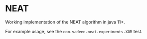 # NEAT

Working implementation of the NEAT algorithm in java 11+.

For example usage, see the `com.vadeen.neat.experiments.XOR` test.
